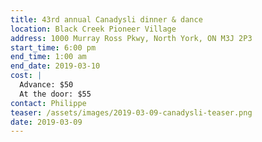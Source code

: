```yaml
---
title: 43rd annual Canadysli dinner & dance
location: Black Creek Pioneer Village
address: 1000 Murray Ross Pkwy, North York, ON M3J 2P3
start_time: 6:00 pm
end_time: 1:00 am
end_date: 2019-03-10
cost: |
  Advance: $50
  At the door: $55
contact: Philippe
teaser: /assets/images/2019-03-09-canadysli-teaser.png
date: 2019-03-09
---
```

